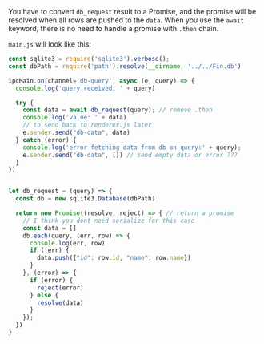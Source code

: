 You have to convert `db_request` result to a Promise, and the promise will be resolved when all rows are pushed to the `data`. When you use the `await` keyword, there is no need to handle a promise with `.then` chain.

`main.js` will look like this:

```js
const sqlite3 = require('sqlite3').verbose();
const dbPath = require('path').resolve(__dirname, '../../Fin.db')

ipcMain.on(channel='db-query', async (e, query) => {
  console.log('query received: ' + query)

  try {
    const data = await db_request(query); // remove .then
    console.log('value: ' + data)
    // to send back to renderer.js later
    e.sender.send("db-data", data)
  } catch (error) {
    console.log('error fetching data from db on query:' + query);
    e.sender.send("db-data", []) // send empty data or error ???
  }
})


let db_request = (query) => {
  const db = new sqlite3.Database(dbPath)

  return new Promise((resolve, reject) => { // return a promise
    // I think you dont need serialize for this case
    const data = []
    db.each(query, (err, row) => {
      console.log(err, row)
      if (!err) {
        data.push({"id": row.id, "name": row.name})
      }
    }, (error) => {
      if (error) {
        reject(error)
      } else {
        resolve(data)
      }
    });
  })
}
```

